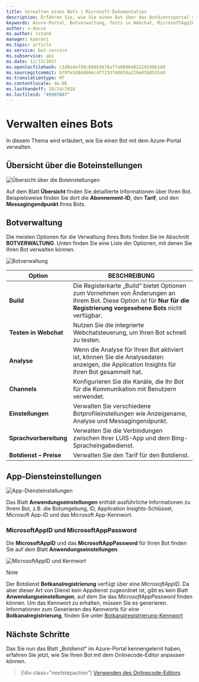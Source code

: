 ```yaml
---
title: Verwalten eines Bots | Microsoft-Dokumentation
description: Erfahren Sie, wie Sie einen Bot über das Botdienstportal verwalten.
keywords: Azure-Portal, Botverwaltung, Tests in Webchat, MicrosoftAppID, MicrosoftAppPassword, Anwendungseinstellungen
author: v-ducvo
ms.author: rstand
manager: kamrani
ms.topic: article
ms.service: bot-service
ms.subservice: abs
ms.date: 12/13/2017
ms.openlocfilehash: c1d8adef58c688b3678af7a80964021292d0b1d0
ms.sourcegitcommit: b78fe3d8dd604c4f7233740658a229e85b8535dd
ms.translationtype: HT
ms.contentlocale: de-DE
ms.lasthandoff: 10/24/2018
ms.locfileid: "49997607"
---
```

# <a name="manage-a-bot"></a>Verwalten eines Bots

In diesem Thema wird erläutert, wie Sie einen Bot mit dem Azure-Portal verwalten.

## <a name="bot-settings-overview"></a>Übersicht über die Boteinstellungen

![Übersicht über die Boteinstellungen](~/media/azure-manage-a-bot/overview.png)

Auf dem Blatt **Übersicht** finden Sie detaillierte Informationen über Ihren Bot. Beispielsweise finden Sie dort die **Abonnement-ID**, den **Tarif**, und den **Messagingendpunkt** Ihres Bots.

## <a name="bot-management"></a>Botverwaltung

 Die meisten Optionen für die Verwaltung Ihres Bots finden Sie im Abschnitt **BOTVERWALTUNG**. Unten finden Sie eine Liste der Optionen, mit denen Sie Ihren Bot verwalten können.

![Botverwaltung](~/media/azure-manage-a-bot/bot-management.png)

| Option |  BESCHREIBUNG |
| ---- | ---- |
| **Build** | Die Registerkarte „Build“ bietet Optionen zum Vornehmen von Änderungen an Ihrem Bot. Diese Option ist für **Nur für die Registrierung vorgesehene Bots** nicht verfügbar. |
| **Testen in Webchat** | Nutzen Sie die integrierte Webchatsteuerung, um Ihren Bot schnell zu testen. |
| **Analyse** | Wenn die Analyse für Ihren Bot aktiviert ist, können Sie die Analysedaten anzeigen, die Application Insights für Ihren Bot gesammelt hat. |
| **Channels** | Konfigurieren Sie die Kanäle, die Ihr Bot für die Kommunikation mit Benutzern verwendet. |
| **Einstellungen** | Verwalten Sie verschiedene Botprofileinstellungen wie Anzeigename, Analyse und Messagingendpunkt. |
| **Sprachvorbereitung** | Verwalten Sie die Verbindungen zwischen Ihrer LUIS-App und dem Bing-Spracheingabedienst. |
| **Botdienst – Preise** | Verwalten Sie den Tarif für den Botdienst. |

## <a name="app-service-settings"></a>App-Diensteinstellungen

![App-Diensteinstellungen](~/media/azure-manage-a-bot/app-service-settings.png)

Das Blatt **Anwendungseinstellungen** enthält ausführliche Informationen zu Ihrem Bot, z.B. die Botumgebung, ID, Application Insights-Schlüssel, Microsoft App-ID und das Microsoft App-Kennwort.

### <a name="microsoftappid-and-microsoftapppassword"></a>MicrosoftAppID und MicrosoftAppPassword

Die **MicrosoftAppID** und das **MicrosoftAppPassword** für Ihren Bot finden Sie auf dem Blatt **Anwendungseinstellungen**.

![MicrosoftAppID und Kennwort](~/media/azure-manage-a-bot/app-settings.png)

> [!NOTE]
> Der Botdienst **Botkanalregistrierung** verfügt über eine *MicrosoftAppID*. Da aber dieser Art von Dienst kein Appdienst zugeordnet ist, gibt es kein Blatt **Anwendungseinstellungen**, auf dem Sie das *MicrosoftAppPassword* finden können. Um das Kennwort zu erhalten, müssen Sie es generieren. Informationen zum Generieren des Kennworts für eine **Botkanalregistrierung**, finden Sie unter [Botkanalregistrierung-Kennwort](bot-service-quickstart-registration.md#bot-channels-registration-password)

## <a name="next-steps"></a>Nächste Schritte
Das Sie nun das Blatt „Botdienst“ im Azure-Portal kennengelernt haben, erfahren Sie jetzt, wie Sie Ihren Bot mit dem Onlinecode-Editor anpassen können.
> [!div class="nextstepaction"]
> [Verwenden des Onlinecode-Editors](bot-service-build-online-code-editor.md)
